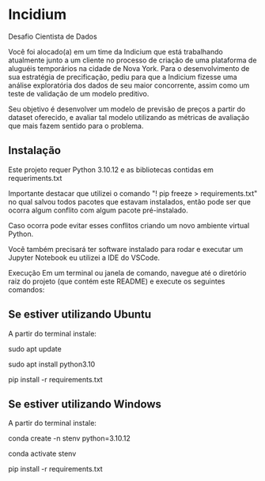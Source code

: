 # Incidium
 Desafio Cientista de Dados

Você foi alocado(a) em um time da Indicium que está trabalhando atualmente junto a um cliente no processo de criação de uma plataforma de aluguéis temporários na cidade de Nova York. Para o desenvolvimento de sua estratégia de precificação, pediu para que a Indicium fizesse uma análise exploratória dos dados de seu maior concorrente, assim como um teste de validação de um modelo preditivo.

Seu objetivo é desenvolver um modelo de previsão de preços a partir do dataset oferecido, e avaliar tal modelo utilizando as métricas de avaliação que mais fazem sentido para o problema.

## Instalação

Este projeto requer Python 3.10.12 e as bibliotecas contidas em requeriments.txt

Importante destacar que utilizei o comando "! pip freeze > requirements.txt" no qual salvou todos pacotes que estavam instalados, então pode ser que ocorra algum conflito com algum pacote pré-instalado.

Caso ocorra pode evitar esses conflitos criando um novo ambiente virtual Python.

Você também precisará ter software instalado para rodar e executar um Jupyter Notebook eu utilizei a IDE do VSCode.

Execução
Em um terminal ou janela de comando, navegue até o diretório raiz do projeto (que contém este README) e execute os seguintes comandos: 

## Se estiver utilizando Ubuntu

A partir do terminal instale:

sudo apt update

sudo apt install python3.10

pip install -r requirements.txt

## Se estiver utilizando Windows

A partir do terminal instale:

conda create -n stenv python=3.10.12

conda activate stenv

pip install -r requirements.txt



